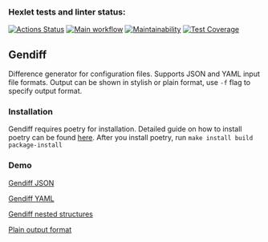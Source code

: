 ### Hexlet tests and linter status:
[![Actions Status](https://github.com/Pavel-Kr/python-project-50/actions/workflows/hexlet-check.yml/badge.svg)](https://github.com/Pavel-Kr/python-project-50/actions)
[![Main workflow](https://github.com/Pavel-Kr/python-project-50/actions/workflows/main.yml/badge.svg)](https://github.com/Pavel-Kr/python-project-50/actions)
[![Maintainability](https://api.codeclimate.com/v1/badges/e2db2dbcff365ffdd2ab/maintainability)](https://codeclimate.com/github/Pavel-Kr/python-project-50/maintainability)
[![Test Coverage](https://api.codeclimate.com/v1/badges/e2db2dbcff365ffdd2ab/test_coverage)](https://codeclimate.com/github/Pavel-Kr/python-project-50/test_coverage)

## Gendiff
Difference generator for configuration files. Supports JSON and YAML input file formats. Output can be shown in stylish or plain format, use `-f` flag to specify output format.

### Installation
Gendiff requires poetry for installation. Detailed guide on how to install poetry can be found [here](https://python-poetry.org/docs/#installation). After you install poetry, run `make install build package-install`

### Demo
[Gendiff JSON](https://asciinema.org/a/Ldp4ORCzxOpwiQ0TOeDvXcaKu)

[Gendiff YAML](https://asciinema.org/a/nIrGOfY5dhNMI0MOqtTVejiaX)

[Gendiff nested structures](https://asciinema.org/a/jIVsXEkvcNdb0ycVZWVsmYmdA)

[Plain output format](https://asciinema.org/a/gpDv4QLvjGnf5QWmfFCfsm7Us)